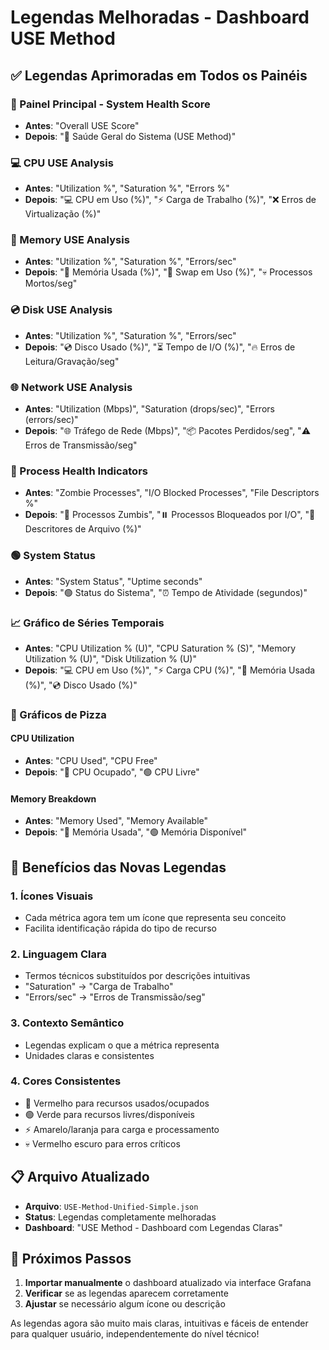 # Legendas Melhoradas - Dashboard USE Method

## ✅ Legendas Aprimoradas em Todos os Painéis

### 🎯 Painel Principal - System Health Score
- **Antes**: "Overall USE Score"
- **Depois**: "🎯 Saúde Geral do Sistema (USE Method)"

### 💻 CPU USE Analysis
- **Antes**: "Utilization %", "Saturation %", "Errors %"
- **Depois**: "💻 CPU em Uso (%)", "⚡ Carga de Trabalho (%)", "❌ Erros de Virtualização (%)"

### 🧠 Memory USE Analysis  
- **Antes**: "Utilization %", "Saturation %", "Errors/sec"
- **Depois**: "🧠 Memória Usada (%)", "💾 Swap em Uso (%)", "💀 Processos Mortos/seg"

### 💿 Disk USE Analysis
- **Antes**: "Utilization %", "Saturation %", "Errors/sec"
- **Depois**: "💿 Disco Usado (%)", "⏳ Tempo de I/O (%)", "🔥 Erros de Leitura/Gravação/seg"

### 🌐 Network USE Analysis
- **Antes**: "Utilization (Mbps)", "Saturation (drops/sec)", "Errors (errors/sec)"
- **Depois**: "🌐 Tráfego de Rede (Mbps)", "📦 Pacotes Perdidos/seg", "⚠️ Erros de Transmissão/seg"

### 🏥 Process Health Indicators
- **Antes**: "Zombie Processes", "I/O Blocked Processes", "File Descriptors %"
- **Depois**: "🧟 Processos Zumbis", "⏸️ Processos Bloqueados por I/O", "📁 Descritores de Arquivo (%)"

### 🟢 System Status
- **Antes**: "System Status", "Uptime seconds"
- **Depois**: "🟢 Status do Sistema", "⏰ Tempo de Atividade (segundos)"

### 📈 Gráfico de Séries Temporais
- **Antes**: "CPU Utilization % (U)", "CPU Saturation % (S)", "Memory Utilization % (U)", "Disk Utilization % (U)"
- **Depois**: "💻 CPU em Uso (%)", "⚡ Carga CPU (%)", "🧠 Memória Usada (%)", "💿 Disco Usado (%)"

### 🥧 Gráficos de Pizza
#### CPU Utilization
- **Antes**: "CPU Used", "CPU Free"
- **Depois**: "🔴 CPU Ocupado", "🟢 CPU Livre"

#### Memory Breakdown  
- **Antes**: "Memory Used", "Memory Available"
- **Depois**: "🔴 Memória Usada", "🟢 Memória Disponível"

## 🎨 Benefícios das Novas Legendas

### 1. **Ícones Visuais**
- Cada métrica agora tem um ícone que representa seu conceito
- Facilita identificação rápida do tipo de recurso

### 2. **Linguagem Clara**
- Termos técnicos substituídos por descrições intuitivas
- "Saturation" → "Carga de Trabalho"
- "Errors/sec" → "Erros de Transmissão/seg"

### 3. **Contexto Semântico**
- Legendas explicam o que a métrica representa
- Unidades claras e consistentes

### 4. **Cores Consistentes**
- 🔴 Vermelho para recursos usados/ocupados
- 🟢 Verde para recursos livres/disponíveis
- ⚡ Amarelo/laranja para carga e processamento
- 💀 Vermelho escuro para erros críticos

## 📋 Arquivo Atualizado

- **Arquivo**: `USE-Method-Unified-Simple.json`
- **Status**: Legendas completamente melhoradas
- **Dashboard**: "USE Method - Dashboard com Legendas Claras"

## 🔄 Próximos Passos

1. **Importar manualmente** o dashboard atualizado via interface Grafana
2. **Verificar** se as legendas aparecem corretamente
3. **Ajustar** se necessário algum ícone ou descrição

As legendas agora são muito mais claras, intuitivas e fáceis de entender para qualquer usuário, independentemente do nível técnico!
